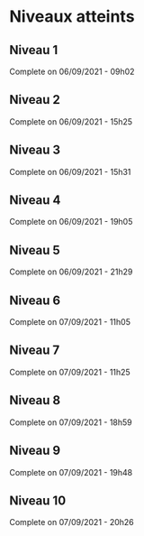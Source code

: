 # Niveaux atteints

## Niveau 1
Complete on 06/09/2021 - 09h02

## Niveau 2
Complete on 06/09/2021 - 15h25

## Niveau 3
Complete on 06/09/2021 - 15h31

## Niveau 4
Complete on 06/09/2021 - 19h05

## Niveau 5
Complete on 06/09/2021 - 21h29

## Niveau 6
Complete on 07/09/2021 - 11h05

## Niveau 7
Complete on 07/09/2021 - 11h25

## Niveau 8
Complete on 07/09/2021 - 18h59

## Niveau 9
Complete on 07/09/2021 - 19h48

## Niveau 10
Complete on 07/09/2021 - 20h26